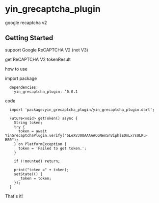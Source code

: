 # yin_grecaptcha_plugin

google recaptcha v2

## Getting Started


support Google ReCAPTCHA V2 (not V3)


get ReCAPTCHA V2 tokenResult

how to use

import package
```
  dependencies:
  	yin_grecaptcha_plugin: ^0.0.1
```

code
```
  import 'package:yin_grecaptcha_plugin/yin_grecaptcha_plugin.dart';
```
```
  Future<void> getToken() async {
    String token;
    try {
      token = await YinGrecaptchaPlugin.verify("6LeXVJ0UAAAAACGNen5nViphlEOmLx7sULKu-RB0");
    } on PlatformException {
      token = 'Failed to get token.';
    }

    if (!mounted) return;

    print("token =" + token);
    setState(() {
      _token = token;
    });
  }
```
That's it!